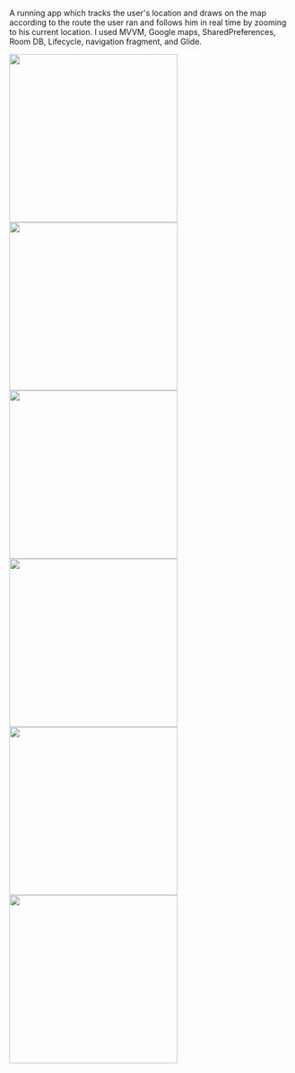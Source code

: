 A running app which tracks the user's location and draws on the map according to the route the user ran and follows him in real time by zooming to his current location.
I used MVVM, Google maps, SharedPreferences, Room DB, Lifecycle, navigation fragment, and Glide.


<img src= "images/open_screen.png" width=300 wide =300>

<img src= "images/run.png" width=300 wide =300>

<img src= "images/notification.png" width=300 wide =300>

<img src= "images/run_summary.png" width=300 wide =300>

<img src= "images/sort_options.png" width=300 wide =300>

<img src= "images/statistics.png" width=300 wide =300>

